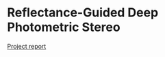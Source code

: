 # Reflectance-Guided Deep Photometric Stereo

[Project report](https://drive.google.com/file/d/1lurBOfyJXiiHDch0DufOPAXfrjE3jsfE/view?usp=sharing)

